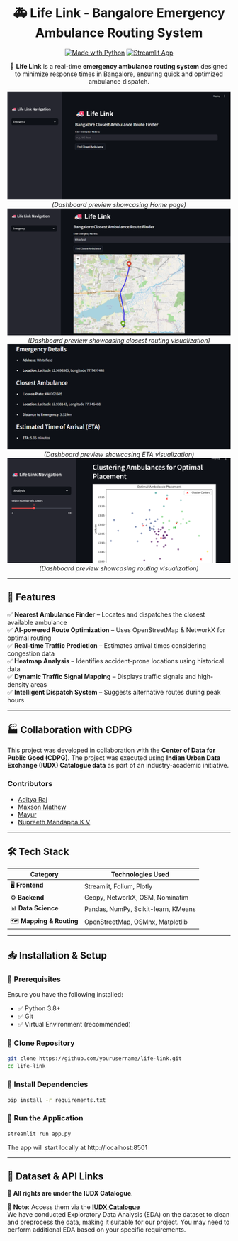 <div align="center">

# 🚑 Life Link - Bangalore Emergency Ambulance Routing System

[![Made with Python](https://img.shields.io/badge/Made%20With-Python-blue.svg?style=for-the-badge&logo=python)](https://www.python.org/)
[![Streamlit App](https://img.shields.io/badge/Deployed%20on-Streamlit-red?style=for-the-badge&logo=streamlit)](https://streamlit.io/)

📍 **Life Link** is a real-time **emergency ambulance routing system** designed to minimize response times in Bangalore, ensuring quick and optimized ambulance dispatch.

![Home](https://github.com/aditya-raaj/LifeLink/blob/main/notebook/data/Home.png)
*(Dashboard preview showcasing Home page)*
![Closest Route](https://github.com/aditya-raaj/LifeLink/blob/main/notebook/data/Closest.png)
*(Dashboard preview showcasing closest routing visualization)*
![ETA](https://github.com/aditya-raaj/LifeLink/blob/main/notebook/data/ETA.png)
*(Dashboard preview showcasing ETA visualization)*
![Routing](https://github.com/aditya-raaj/LifeLink/blob/main/notebook/data/Routing.png)
*(Dashboard preview showcasing routing visualization)*

</div>

---

## 🚀 Features
✅ **Nearest Ambulance Finder** – Locates and dispatches the closest available ambulance  
✅ **AI-powered Route Optimization** – Uses OpenStreetMap & NetworkX for optimal routing  
✅ **Real-time Traffic Prediction** – Estimates arrival times considering congestion data  
✅ **Heatmap Analysis** – Identifies accident-prone locations using historical data  
✅ **Dynamic Traffic Signal Mapping** – Displays traffic signals and high-density areas  
✅ **Intelligent Dispatch System** – Suggests alternative routes during peak hours  

---
## 🏭 Collaboration with CDPG
This project was developed in collaboration with the **Center of Data for Public Good (CDPG)**. The project was executed using **Indian Urban Data Exchange (IUDX) Catalogue data** as part of an industry-academic initiative.

### **Contributors**

- [Aditya Raj](https://www.linkedin.com/in/aditya-lin/)
- [Maxson Mathew](https://www.linkedin.com/in/maxson-mathew-9022082b1/)
- [Mayur](https://www.linkedin.com/in/mayurmk1704/)
- [Nupreeth Mandappa K V](https://www.linkedin.com/in/nupreeth-mandappa-k-v-252876253/)


---

## 🛠️ Tech Stack  
| **Category**    | **Technologies Used**  |
|----------------|-----------------------|
| 🖥️ **Frontend** | Streamlit, Folium, Plotly |
| ⚙️ **Backend**  | Geopy, NetworkX, OSM, Nominatim |
| 📊 **Data Science** | Pandas, NumPy, Scikit-learn, KMeans |
| 🗺️ **Mapping & Routing** | OpenStreetMap, OSMnx, Matplotlib |

---

## 📥 Installation & Setup  

### **🔹 Prerequisites**  
Ensure you have the following installed:  
- ✅ Python 3.8+  
- ✅ Git  
- ✅ Virtual Environment (recommended)  

### **🔹 Clone Repository**  
```sh
git clone https://github.com/yourusername/life-link.git
cd life-link
```
### **🔹 Install Dependencies**  
```sh
pip install -r requirements.txt
```
### **🔹 Run the Application**  
```sh
streamlit run app.py
```
The app will start locally at http://localhost:8501


---
## 📂 Dataset & API Links  
📜 **All rights are under the IUDX Catalogue**.

🚨 **Note**: Access them via the **[IUDX Catalogue](https://catalogue.cos.iudx.org.in/)**  
We have conducted Exploratory Data Analysis (EDA) on the dataset to clean and preprocess the data, making it suitable for our project. You may need to perform additional EDA based on your specific requirements.


